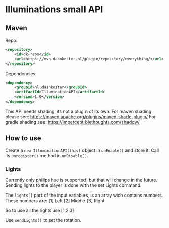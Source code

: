 # Illuminations small API

## Maven

Repo:
```xml
<repository>
    <id>dk-repo</id>
    <url>https://mvn.daankoster.nl/plugin/repository/everything/</url>
</repository>
```
Dependencies:
```xml
<dependency>
    <groupId>nl.daankoster</groupId>
    <artifactId>IlluminationAPI</artifactId>
    <version>1.0</version>
</dependency>
```

This API needs shading, its not a plugin of its own. 
For maven shading please see: https://maven.apache.org/plugins/maven-shade-plugin/
For gradle shading see: https://imperceptiblethoughts.com/shadow/

## How to use

Create a `new IlluminationAPI(this)` object in `onEnable()` and store it.
Call its `unregister()` method in `onDisable()`.

### Lights

Currently only philips hue is supported, but that will change in the future. 
Sending lights to the player is done with the set Lights command.

The `lights[]` part of the input variables, is an array wich contains numbers.
These numbers are:
[1] Left
[2] Middle
[3] Right

So to use all the lights use [1,2,3]

Use `sendLights()` to set the rotation.
